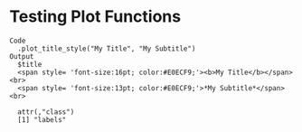 # Testing Plot Functions

    Code
      .plot_title_style("My Title", "My Subtitle")
    Output
      $title
      <span style= 'font-size:16pt; color:#E0ECF9;'><b>My Title</b></span><br>
      <span style= 'font-size:13pt; color:#E0ECF9;'>*My Subtitle*</span><br>
      
      attr(,"class")
      [1] "labels"

